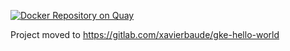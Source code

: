 [![Docker Repository on Quay](https://quay.io/repository/xavierbaude/hello-world/status "Docker Repository on Quay")](https://quay.io/repository/xavierbaude/hello-world)

Project moved to https://gitlab.com/xavierbaude/gke-hello-world